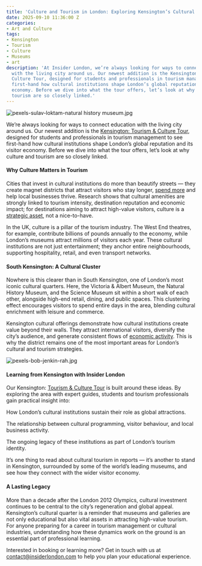 ```yaml
---
title: 'Culture and Tourism in London: Exploring Kensington’s Cultural Quarter'
date: 2025-09-10 11:36:00 Z
categories:
- Art and Culture
tags:
- Kensington
- Tourism
- Culture
- Museums
- art
description: 'At Insider London, we’re always looking for ways to connect education
  with the living city around us. Our newest addition is the Kensington: Tourism &
  Culture Tour, designed for students and professionals in tourism management to see
  first-hand how cultural institutions shape London’s global reputation and its visitor
  economy. Before we dive into what the tour offers, let’s look at why culture and
  tourism are so closely linked.'
---
```


![pexels-sulav-loktam-natural history museum.jpg](/uploads/pexels-sulav-loktam-natural%20history%20museum.jpg)

We’re always looking for ways to connect education with the living city around us. Our newest addition is the [Kensington: Tourism & Culture Tour](https://www.insiderlondon.com/london/educational-tours/kensington-tourism-and-culture-tour/), designed for students and professionals in tourism management to see first-hand how cultural institutions shape London’s global reputation and its visitor economy. Before we dive into what the tour offers, let’s look at why culture and tourism are so closely linked.

#### Why Culture Matters in Tourism

Cities that invest in cultural institutions do more than beautify streets — they create magnet districts that attract visitors who stay longer, [spend more](https://letstravel247.com/blog/how-culture-and-heritage-tourism-boosts-more-than-a-visitor-economy/) and help local businesses thrive. Research shows that cultural amenities are strongly linked to tourism intensity, destination reputation and economic impact; for destinations aiming to attract high-value visitors, culture is a [strategic asset](https://www.mdpi.com/2071-1050/13/16/8806), not a nice-to-have. 

In the UK, culture is a pillar of the tourism industry. The West End theatres, for example, contribute billions of pounds annually to the economy, while London’s museums attract millions of visitors each year. These cultural institutions are not just entertainment; they anchor entire neighbourhoods, supporting hospitality, retail, and even transport networks.

#### South Kensington: A Cultural Cluster

Nowhere is this clearer than in South Kensington, one of London’s most iconic cultural quarters. Here, the Victoria & Albert Museum, the Natural History Museum, and the Science Museum sit within a short walk of each other, alongside high-end retail, dining, and public spaces. This clustering effect encourages visitors to spend entire days in the area, blending cultural enrichment with leisure and commerce.

Kensington cultural offerings demonstrate how cultural institutions create value beyond their walls. They attract international visitors, diversify the city’s audience, and generate consistent flows of [economic activity](https://www.nationalmuseums.org.uk/what-we-do/encouraging_investment/economic-impact/). This is why the district remains one of the most important areas for London’s cultural and tourism strategies.

![pexels-bob-jenkin-rah.jpg](/uploads/pexels-bob-jenkin-rah.jpg)

#### Learning from Kensington with Insider London

Our Kensington: [Tourism & Culture Tour](https://www.insiderlondon.com/london/educational-tours/kensington-tourism-and-culture-tour/) is built around these ideas. By exploring the area with expert guides, students and tourism professionals gain practical insight into:

How London’s cultural institutions sustain their role as global attractions.

The relationship between cultural programming, visitor behaviour, and local business activity.

The ongoing legacy of these institutions as part of London’s tourism identity.


It’s one thing to read about cultural tourism in reports — it’s another to stand in Kensington, surrounded by some of the world’s leading museums, and see how they connect with the wider visitor economy.

#### A Lasting Legacy

More than a decade after the London 2012 Olympics, cultural investment continues to be central to the city’s regeneration and global appeal. Kensington’s cultural quarter is a reminder that museums and galleries are not only educational but also vital assets in attracting high-value tourism. For anyone preparing for a career in tourism management or cultural industries, understanding how these dynamics work on the ground is an essential part of professional learning.

Interested in booking or learning more? Get in touch with us at [contact@insiderlondon.com](mailto:contact@insiderlondon.com) to help you plan your educational experience.